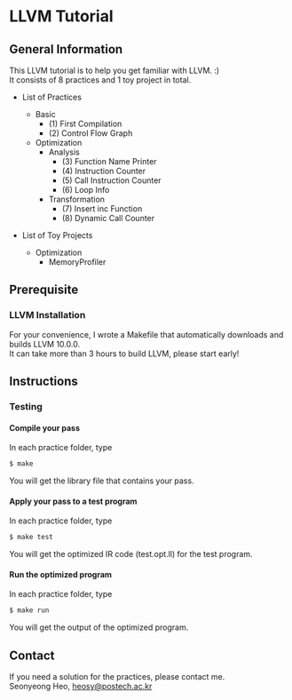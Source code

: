 # LLVM Tutorial

## General Information

This LLVM tutorial is to help you get familiar with LLVM. :)  
It consists of 8 practices and 1 toy project in total.

* List of Practices
  * Basic
      - (1) First Compilation
      - (2) Control Flow Graph
  * Optimization 
      * Analysis
        - (3) Function Name Printer
        - (4) Instruction Counter
        - (5) Call Instruction Counter
        - (6) Loop Info 
      * Transformation
        - (7) Insert inc Function
        - (8) Dynamic Call Counter

* List of Toy Projects
  * Optimization
    * MemoryProfiler

## Prerequisite
### LLVM Installation

For your convenience, I wrote a Makefile that automatically downloads and builds LLVM 10.0.0.  
It can take more than 3 hours to build LLVM, please start early! 

## Instructions

### Testing

#### Compile your pass

In each practice folder, type
~~~bash
$ make
~~~
You will get the library file that contains your pass.

#### Apply your pass to a test program

In each practice folder, type
~~~bash
$ make test
~~~
You will get the optimized IR code (test.opt.ll) for the test program.

#### Run the optimized program

In each practice folder, type
~~~bash
$ make run
~~~
You will get the output of the optimized program.

## Contact

If you need a solution for the practices, please contact me.  
Seonyeong Heo, heosy@postech.ac.kr
